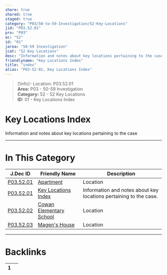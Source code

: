 ```yaml
---  
share: true  
shared: true  
staged: true  
category: "P03/50-to-59-Investigation/52-Key-Locations"  
jid: "P03.52.01"  
pro: "P03"  
ac: "52"  
id: "01"  
jarea: "50-59 Investigation"  
jcat: "52 Key Locations"  
desc: "Information and notes about key locations pertaining to the case."  
friendlyname: "Key Locations Index"  
title: "index"  
alias: "P03-52-01, Key Locations Index"  
---  
```

>[!info]- Location: P03.52.01  
>**Area:** P03 - 50-59 Investigation  
>**Category:** 52 - 52 Key Locations  
>**ID:** 01 - Key Locations Index  
  
# Key Locations Index  
  
Information and notes about key locations pertaining to the case  
   
  
  
---  
# In This Category  
  
| J.Dec ID                                                                                                | Friendly Name                                                                                                         | Description                                                       |  
| ------------------------------------------------------------------------------------------------------- | --------------------------------------------------------------------------------------------------------------------- | ----------------------------------------------------------------- |  
| [P03.52.01](./01-Apartment.md#)        | [Apartment](./01-Apartment.md#)                      | Location                                                          |  
| [P03.52.01](index.md#)               | [Key Locations Index](index.md#)                   | Information and notes about key locations pertaining to the case. |  
| [P03.52.02](./02-Cowan-Elementary.md#) | [Cowan Elementary School](./02-Cowan-Elementary.md#) | Location                                                          |  
| [P03.52.03](./03-Magen-House.md#)      | [Magen's House](./03-Magen-House.md#)                | Location                                                          |  
  
  
---  
# Backlinks  
<div><table class="dataview table-view-table"><thead class="table-view-thead"><tr class="table-view-tr-header"><th class="table-view-th"><span></span><span class="dataview small-text">1</span></th><th class="table-view-th"><span></span></th></tr></thead><tbody class="table-view-tbody"></tbody></table></div>